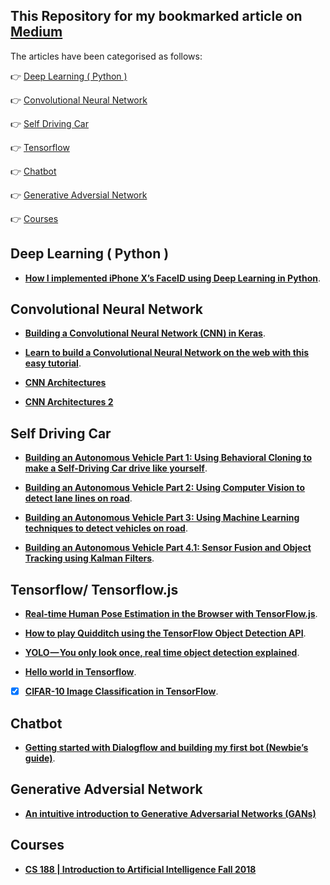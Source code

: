 ## This Repository for my bookmarked article on [Medium](https://medium.com/)

The articles have been categorised as follows:

:point_right: [Deep Learning ( Python )](https://github.com/arpitj07/Medium-Articles-Bookmarks/blob/master/README.md#deep-learning--python-)

:point_right: [Convolutional Neural Network](https://github.com/arpitj07/Medium-Articles-Bookmarks/blob/master/README.md#convolutional-neural-network)

:point_right: [ Self Driving Car](https://github.com/arpitj07/Medium-Articles-Bookmarks/blob/master/README.md#self-driving-car)

:point_right: [ Tensorflow ](https://github.com/arpitj07/Medium-Articles-Bookmarks/blob/master/README.md#tensorflow-tensorflowjs)

:point_right: [Chatbot](https://github.com/arpitj07/Medium-Articles-Bookmarks/blob/master/README.md#chatbot)

:point_right: [Generative Adversial Network](https://github.com/arpitj07/Medium-Articles-Bookmarks/blob/master/README.md#generative-adversial-network)

:point_right: [Courses](https://github.com/arpitj07/Medium-Articles-Bookmarks/blob/master/README.md#Courses)



## Deep Learning ( Python )

- **[How I implemented iPhone X’s FaceID using Deep Learning in Python](https://towardsdatascience.com/how-i-implemented-iphone-xs-faceid-using-deep-learning-in-python-d5dbaa128e1d)**.



## Convolutional Neural Network

- **[Building a Convolutional Neural Network (CNN) in Keras](https://towardsdatascience.com/building-a-convolutional-neural-network-cnn-in-keras-329fbbadc5f5)**.

- **[Learn to build a Convolutional Neural Network on the web with this easy tutorial](https://medium.freecodecamp.org/learn-to-build-a-convolutional-neural-network-on-the-web-with-this-easy-tutorial-2d617ffeaef3)**.

- **[CNN Architectures](https://medium.com/@sidereal/cnns-architectures-lenet-alexnet-vgg-googlenet-resnet-and-more-666091488df5)**

- **[CNN Architectures 2](https://medium.com/@RaghavPrabhu/cnn-architectures-lenet-alexnet-vgg-googlenet-and-resnet-7c81c017b848)**



## Self Driving Car

- **[Building an Autonomous Vehicle Part 1: Using Behavioral Cloning to make a Self-Driving Car drive like yourself](https://medium.com/@akhilsuri194/building-an-autonomous-vehicle-part-1-using-behavioral-cloning-to-make-a-self-driving-car-drive-92622d1c2dfe)**.

- **[Building an Autonomous Vehicle Part 2: Using Computer Vision to detect lane lines on road](https://medium.com/@akhilsuri194/building-an-autonomous-vehicle-part-2-using-computer-vision-to-detect-lane-lines-on-road-31ea3cda0cbd)**.

- **[Building an Autonomous Vehicle Part 3: Using Machine Learning techniques to detect vehicles on road](https://medium.com/@akhilsuri194/building-an-autonomous-vehicle-part-3-using-machine-learning-techniques-to-detect-vehicles-on-road-6cfdfbd926f8)**.

- **[Building an Autonomous Vehicle Part 4.1: Sensor Fusion and Object Tracking using Kalman Filters](https://medium.com/@akhilsuri194/building-an-autonomous-vehicle-part-4-1-sensor-fusion-and-object-tracking-using-kalman-filters-66589e522965)**.



## Tensorflow/ Tensorflow.js

- **[Real-time Human Pose Estimation in the Browser with TensorFlow.js](https://medium.com/tensorflow/real-time-human-pose-estimation-in-the-browser-with-tensorflow-js-7dd0bc881cd5)**.

- **[How to play Quidditch using the TensorFlow Object Detection API](https://medium.freecodecamp.org/how-to-play-quidditch-using-the-tensorflow-object-detection-api-b0742b99065d)**.

- **[YOLO — You only look once, real time object detection explained](https://towardsdatascience.com/yolo-you-only-look-once-real-time-object-detection-explained-492dc9230006)**.

- **[Hello world in Tensorflow](https://towardsdatascience.com/hello-world-in-tensorflow-973e6c38e8ed)**.

- [x] **[CIFAR-10 Image Classification in TensorFlow](https://towardsdatascience.com/cifar-10-image-classification-in-tensorflow-5b501f7dc77c)**.



## Chatbot

- **[Getting started with Dialogflow and building my first bot (Newbie’s guide)](https://chatbotslife.com/getting-started-with-dialogflow-and-building-my-first-bot-newbies-guide-d025d4eed3b2)**.


## Generative Adversial Network 

- **[An intuitive introduction to Generative Adversarial Networks (GANs)](https://medium.freecodecamp.org/an-intuitive-introduction-to-generative-adversarial-networks-gans-7a2264a81394)**


## Courses

- **[CS 188 | Introduction to Artificial Intelligence Fall 2018](https://inst.eecs.berkeley.edu/~cs188/fa18/)**

